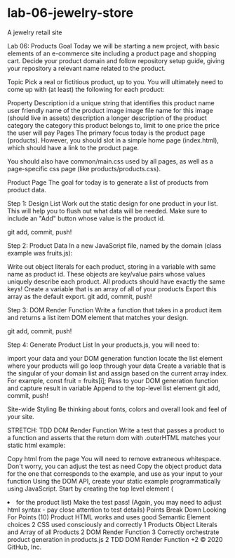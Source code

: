 # lab-06-jewelry-store
A jewelry retail site

Lab 06: Products
Goal
Today we will be starting a new project, with basic elements of an e-commerce site including a product page and shopping cart. Decide your product domain and follow repository setup guide, giving your repository a relevant name related to the product.

Topic
Pick a real or fictitious product, up to you. You will ultimately need to come up with (at least) the following for each product:

Property	Description
id	a unique string that identifies this product
name	user friendly name of the product
image	image file name for this image (should live in assets)
description	a longer description of the product
category	the category this product belongs to, limit to one
price	the price the user will pay
Pages
The primary focus today is the product page (products). However, you should slot in a simple home page (index.html), which should have a link to the product page.

You should also have common/main.css used by all pages, as well as a page-specific css page (like products/products.css).

Product Page
The goal for today is to generate a list of products from product data.

Step 1: Design List
Work out the static design for one product in your list. This will help you to flush out what data will be needed. Make sure to include an "Add" button whose value is the product id.

git add, commit, push!

Step 2: Product Data
In a new JavaScript file, named by the domain (class example was fruits.js):

Write out object literals for each product, storing in a variable with same name as product id. These objects are key/value pairs whose values uniquely describe each product. All products should have exactly the same keys!
Create a variable that is an array of all of your products
Export this array as the default export.
git add, commit, push!

Step 3: DOM Render Function
Write a function that takes in a product item and returns a list item DOM element that matches your design.

git add, commit, push!

Step 4: Generate Product List
In your products.js, you will need to:

import your data and your DOM generation function
locate the list element where your products will go
loop through your data
Create a variable that is the singular of your domain list and assign based on the current array index. For example, const fruit = fruits[i];
Pass to your DOM generation function and capture result in variable
Append to the top-level list element
git add, commit, push!

Site-wide Styling
Be thinking about fonts, colors and overall look and feel of your site.

STRETCH: TDD DOM Render Function
Write a test that passes a product to a function and asserts that the return dom with .outerHTML matches your static html example:

Copy html from the page
You will need to remove extraneous whitespace. Don't worry, you can adjust the test as need
Copy the object product data for the one that corresponds to the example, and use as your input to your function
Using the DOM API, create your static example programmatically using JavaScript. Start by creating the top level element (<li> for the product list)
Make the test pass! (Again, you may need to adjust html syntax - pay close attention to test details)
Points Break Down
Looking For	Points (10)
Product HTML works and uses good Semantic Element choices	2
CSS used consciously and correctly	1
Products Object Literals and Array of all Products	2
DOM Render Function	3
Correctly orchestrate product generation in products.js	2
TDD DOM Render Function	+2
© 2020 GitHub, Inc.